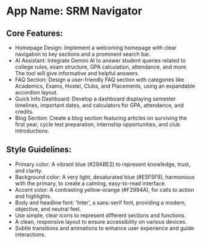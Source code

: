 # **App Name**: SRM Navigator

## Core Features:

- Homepage Design: Implement a welcoming homepage with clear navigation to key sections and a prominent search bar.
- AI Assistant: Integrate Gemini AI to answer student queries related to college rules, exam structure, GPA calculation, attendance, and more. The tool will give informative and helpful answers.
- FAQ Section: Design a user-friendly FAQ section with categories like Academics, Exams, Hostel, Clubs, and Placements, using an expandable accordion layout.
- Quick Info Dashboard: Develop a dashboard displaying semester timelines, important dates, and calculators for GPA, attendance, and credits.
- Blog Section: Create a blog section featuring articles on surviving the first year, cycle test preparation, internship opportunities, and club introductions.

## Style Guidelines:

- Primary color: A vibrant blue (#29ABE2) to represent knowledge, trust, and clarity.
- Background color: A very light, desaturated blue (#E5F5F9), harmonious with the primary, to create a calming, easy-to-read interface.
- Accent color: A contrasting yellow-orange (#F2994A), for calls to action and highlights.
- Body and headline font: 'Inter', a sans-serif font, providing a modern, objective, and neutral feel.
- Use simple, clear icons to represent different sections and functions.
- A clean, responsive layout to ensure accessibility on various devices.
- Subtle transitions and animations to enhance user experience and guide interactions.